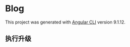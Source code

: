 # Blog

This project was generated with [Angular CLI](https://github.com/angular/angular-cli) version 9.1.12.

## 执行升级
